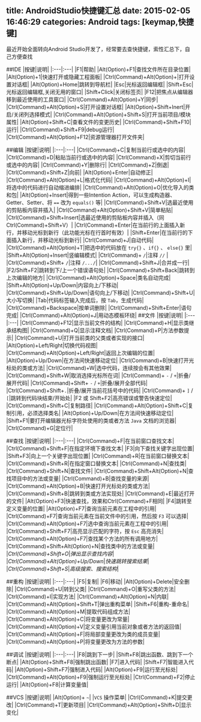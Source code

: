 title: AndroidStudio快捷键汇总
date: 2015-02-05 16:46:29
categories: Android 
tags: [keymap,快捷键]
---
最近开始全面转向Android Studio开发了，经常要去查快捷键，索性汇总下，自己方便查找
<!--more-->
##IDE
|按键|说明|
|:---|:---|
|F1|帮助|
|Alt(Option)+F1|查找文件所在目录位置|
|Alt(Option)+1|快速打开或隐藏工程面板|
|Ctrl(Command)+Alt(Option)+|打开设置对话框|
|Alt(Option)+Home|跳转到导航栏|
|Esc|光标返回编辑框|
|Shift+Esc|光标返回编辑框,关闭无用的窗口|
|Shift+Click|关闭标签页|
|F12|把焦点从编辑器移到最近使用的工具窗口|
|Ctrl(Command)+Alt(Option)+Y|同步|
|Ctrl(Command)+Alt(Option)+S|打开设置对话框|
|Alt(Option)+Shift+Inert|开启/关闭列选择模式|
|Ctrl(Command)+Alt(Option)+Shift+S|打开当前项目/模块属性|
|Alt(Option)+Shift+C|查看文件的变更历史|
|Ctrl(Command)+Shift+F10|运行|
|Ctrl(Command)+Shift+F9|debug运行|
|Ctrl(Command)+Alt(Option)+F12|资源管理器打开文件夹|

##编辑
|按键|说明|
|:---|:---|
|Ctrl(Command)+C|复制当前行或选中的内容|
|Ctrl(Command)+D|粘贴当前行或选中的内容|
|Ctrl(Command)+X|剪切当前行或选中的内容|
|Ctrl(Command)+Y|删除行|
|Ctrl(Command)+Z|倒退|
|Ctrl(Command)+Shift+Z|向前|
|Alt(Option)+Enter|自动修正|
|Ctrl(Command)+Alt(Option)+L|格式化代码|
|Ctrl(Command)+Alt(Option)+I|将选中的代码进行自动缩进编排|
|Ctrl(Command)+Alt(Option)+O|优化导入的类和包|
|Alt(Option)+Insert|得到一些Intention Action，可以生成构造器、Getter、Setter、将 <code>==</code> 改为 <code>equals()</code> 等|
|Ctrl(Command)+Shift+V|选最近使用的剪贴板内容并插入|
|Ctrl(Command)+Alt(Option)+Shift+V|简单粘贴|
|Ctrl(Command)+Shift+Insert|选最近使用的剪贴板内容并插入（同Ctrl(Command)+Shift+V）|
|Ctrl(Command)+Enter|在当前行的上面插入新行，并移动光标到新行（此功能光标在行首时有效）|
|Shift+Enter|在当前行的下面插入新行，并移动光标到新行|
|Ctrl(Command)+J|自动代码|
|Ctrl(Command)+Alt(Option)+T|把选中的代码放在 <code>try{}</code> 、<code>if{}</code> 、 <code>else{}</code> 里|
|Shift+Alt(Option)+Insert|竖编辑模式|
|Ctrl(Command)+ <code>/</code>|注释 <code>//</code> |
|Ctrl(Command)+Shift+ <code>/</code>|注释 <code>/*...*/</code>|
|Ctrl(Command)+Shift+J|合并成一行|
|F2/Shift+F2|跳转到下/上一个错误语句处|
|Ctrl(Command)+Shift+Back|跳转到上次编辑的地方|
|Ctrl(Command)+Alt(Option)+Space|类名自动完成|
|Shift+Alt(Option)+Up/Down|内容向上/下移动|
|Ctrl(Command)+Shift+Up/Down|语句向上/下移动|
|Ctrl(Command)+Shift+U|大小写切换|
|Tab|代码标签输入完成后，按 <code>Tab</code>，生成代码|
|Ctrl(Command)+Backspace|按单词删除|
|Ctrl(Command)+Shift+Enter|语句完成|
|Ctrl(Command)+Alt(Option)+J|用动态模板环绕|
##文件
|按键|说明|
|:---|:---|
|Ctrl(Command)+F12|显示当前文件的结构|
|Ctrl(Command)+H|显示类继承结构图|
|Ctrl(Command)+Q|显示注释文档|
|Ctrl(Command)+P|方法参数提示|
|Ctrl(Command)+U|打开当前类的父类或者实现的接口|
|Alt(Option)+Left/Right|切换代码视图|
|Ctrl(Command)+Alt(Option)+Left/Right|返回上次编辑的位置|
|Alt(Option)+Up/Down|在方法间快速移动定位|
|Ctrl(Command)+B|快速打开光标处的类或方法|
|Ctrl(Command)+W|选中代码，连续按会有其他效果|
|Ctrl(Command)+Shift+W|取消选择光标所在词|
|Ctrl(Command)+ <code>-</code> / <code>+</code>|折叠/展开代码|
|Ctrl(Command)+Shift+ <code>-</code> / <code>+</code>|折叠/展开全部代码|
|Ctrl(Command)+Shift+<code>.</code>|折叠/展开当前花括号中的代码|
|Ctrl(Command)+ <code>]</code> / <code>[</code>|跳转到代码块结束/开始处|
|F2 或 Shift+F2|高亮错误或警告快速定位|
|Ctrl(Command)+Shift+C|复制路径|
|Ctrl(Command)+Alt(Option)+Shift+C|复制引用，必须选择类名|
|Alt(Option)+Up/Down|在方法间快速移动定位|
|Shift+F1|要打开编辑器光标字符处使用的类或者方法 <code>Java</code> 文档的浏览器|
|Ctrl(Command)+G|定位行|

##查找
|按键|说明|
|:---|:---|
|Ctrl(Command)+F|在当前窗口查找文本|
|Ctrl(Command)+Shift+F|在指定环境下查找文本|
|F3|向下查找关键字出现位置|
|Shift+F3|向上一个关键字出现位置|
|Ctrl(Command)+R|在当前窗口替换文本|
|Ctrl(Command)+Shift+R|在指定窗口替换文本|
|Ctrl(Command)+N|查找类|
|Ctrl(Command)+Shift+N|查找文件|
|Ctrl(Command)+Shift+Alt(Option)+N|查找项目中的方法或变量|
|Ctrl(Command)+B|查找变量的来源|
|Ctrl(Command)+Alt(Option)+B|快速打开光标处的类或方法|
|Ctrl(Command)+Shift+B|跳转到类或方法实现处|
|Ctrl(Command)+E|最近打开的文件|
|Alt(Option)+F3|快速查找，效果和Ctrl(Command)+F相同|
|F4|跳转至定义变量的位置|
|Alt(Option)+F7|查询当前元素在工程中的引用|
|Ctrl(Command)+F7|查询当前元素在当前文件中的引用，然后按 <code>F3</code> 可以选择|
|Ctrl(Command)+Alt(Option)+F7|选中查询当前元素在工程中的引用|
|Ctrl(Command)+Shift+F7|高亮显示匹配的字符，按 <code>Esc</code> 高亮消失|
|Ctrl(Command)+Alt(Option)+F7|查找某个方法的所有调用地方|
|Ctrl(Command)+Shift+Alt(Option)+N|查找类中的方法或变量|
|<em>Ctrl(Command)+Shift+O</em>|<em>弹出显示查找内容</em>|
|<em>Ctrl(Command)+Alt(Option)+Up/Down</em>|<em>快速跳转搜索结果</em>|
|<em>Ctrl(Command)+Shift+S</em>|<em>高级搜索、搜索结构</em>|

##重构
|按键|说明|
|:---|:---|
|F5|复制|
|F6|移动|
|Alt(Option)+Delete|安全删除|
|Ctrl(Command)+U|转到父类|
|Ctrl(Command)+O|重写父类的方法|
|Ctrl(Command)+I|实现方法|
|Ctrl(Command)+Alt(Option)+N|内联|
|Ctrl(Command)+Alt(Option)+Shift+T|弹出重构菜单|
|Shift+F6|重构-重命名|
|Ctrl(Command)+Alt(Option)+M|提取代码组成方法|
|Ctrl(Command)+Alt(Option)+C|将变量更改为常量|
|Ctrl(Command)+Alt(Option)+V|定义变量引用当前对象或者方法的返回值|
|Ctrl(Command)+Alt(Option)+F|将局部变量更改为类的成员变量|
|Ctrl(Command)+Alt(Option)+P|将变量更改为方法的参数|

##调试
|按键|说明|
|:---|:---|
|F8|跳到下一步|
|Shift+F8|跳出函数、跳到下一个断点|
|Alt(Option)+Shift+F8|强制跳出函数|
|F7|进入代码|
|Shift+F7|智能进入代码|
|Alt(Option)+Shift+F7|强制进入代码|
|Alt(Option)+F9|运行至光标处|
|Ctrl(Command)+Alt(Option)+F9|强制运行至光标处|
|Ctrl(Command)+F2|停止运行|
|Alt(Option)+F8|计算变量值|

##VCS
|按键|说明|
|Alt(Option)+ <code>~</code>|
|<code>VCS</code> 操作菜单|
|Ctrl(Command)+K|提交更改|
|Ctrl(Command)+T|更新项目|
|Ctrl(Command)+Alt(Option)+Shift+D|显示变化|